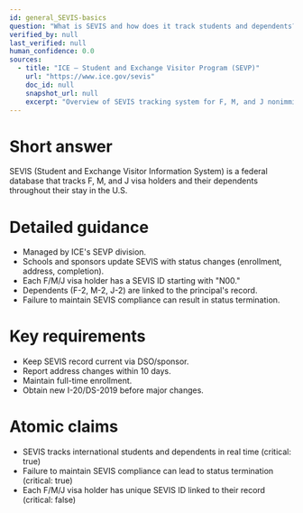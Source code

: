```yaml
---
id: general_SEVIS-basics
question: "What is SEVIS and how does it track students and dependents?"
verified_by: null
last_verified: null
human_confidence: 0.0
sources:
  - title: "ICE – Student and Exchange Visitor Program (SEVP)"
    url: "https://www.ice.gov/sevis"
    doc_id: null
    snapshot_url: null
    excerpt: "Overview of SEVIS tracking system for F, M, and J nonimmigrants."
---
```


# Short answer
SEVIS (Student and Exchange Visitor Information System) is a federal database that tracks F, M, and J visa holders and their dependents throughout their stay in the U.S.

# Detailed guidance
- Managed by ICE's SEVP division.  
- Schools and sponsors update SEVIS with status changes (enrollment, address, completion).  
- Each F/M/J visa holder has a SEVIS ID starting with "N00."  
- Dependents (F-2, M-2, J-2) are linked to the principal's record.  
- Failure to maintain SEVIS compliance can result in status termination.  

# Key requirements
- Keep SEVIS record current via DSO/sponsor.  
- Report address changes within 10 days.  
- Maintain full-time enrollment.  
- Obtain new I-20/DS-2019 before major changes.  

# Atomic claims
- SEVIS tracks international students and dependents in real time (critical: true)
- Failure to maintain SEVIS compliance can lead to status termination (critical: true)
- Each F/M/J visa holder has unique SEVIS ID linked to their record (critical: false)

